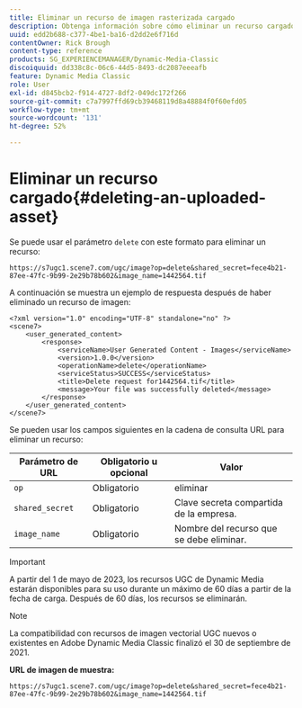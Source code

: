 ```yaml
---
title: Eliminar un recurso de imagen rasterizada cargado
description: Obtenga información sobre cómo eliminar un recurso cargado en Adobe Dynamic Media Classic.
uuid: edd2b688-c377-4be1-ba16-d2dd2e6f716d
contentOwner: Rick Brough
content-type: reference
products: SG_EXPERIENCEMANAGER/Dynamic-Media-Classic
discoiquuid: dd338c8c-06c6-44d5-8493-dc2087eeeafb
feature: Dynamic Media Classic
role: User
exl-id: d845bcb2-f914-4727-8df2-049dc172f266
source-git-commit: c7a7997ffd69cb39468119d8a48884f0f60efd05
workflow-type: tm+mt
source-wordcount: '131'
ht-degree: 52%

---
```


# Eliminar un recurso cargado{#deleting-an-uploaded-asset}

Se puede usar el parámetro `delete` con este formato para eliminar un recurso:

```as3
https://s7ugc1.scene7.com/ugc/image?op=delete&shared_secret=fece4b21-87ee-47fc-9b99-2e29b78b602&image_name=1442564.tif
```

A continuación se muestra un ejemplo de respuesta después de haber eliminado un recurso de imagen:

```as3
<?xml version="1.0" encoding="UTF-8" standalone="no" ?> 
<scene7> 
    <user_generated_content> 
        <response> 
            <serviceName>User Generated Content - Images</serviceName> 
            <version>1.0.0</version> 
            <operationName>delete</operationName> 
            <serviceStatus>SUCCESS</serviceStatus> 
            <title>Delete request for1442564.tif</title> 
            <message>Your file was successfully deleted</message> 
        </response> 
    </user_generated_content> 
</scene7>
```

Se pueden usar los campos siguientes en la cadena de consulta URL para eliminar un recurso:

| Parámetro de URL | Obligatorio u opcional | Valor |
| --- | --- | --- |
| `op` | Obligatorio | eliminar |
| `shared_secret` | Obligatorio | Clave secreta compartida de la empresa. |
| `image_name` | Obligatorio | Nombre del recurso que se debe eliminar. |

<!-- <li>For Vector:fxg_name</li> -->

>[!IMPORTANT]
>
>A partir del 1 de mayo de 2023, los recursos UGC de Dynamic Media estarán disponibles para su uso durante un máximo de 60 días a partir de la fecha de carga. Después de 60 días, los recursos se eliminarán.

>[!NOTE]
>
>La compatibilidad con recursos de imagen vectorial UGC nuevos o existentes en Adobe Dynamic Media Classic finalizó el 30 de septiembre de 2021.

**URL de imagen de muestra:**

`https://s7ugc1.scene7.com/ugc/image?op=delete&shared_secret=fece4b21-87ee-47fc-9b99-2e29b78b602&image_name=1442564.tif`

<!-- **Sample vector URL:**

`https://s7ugc1.scene7.com/ugc/vector?op=delete&shared_secret=2160a8fa-cec6-45ba-8d59- ca595f6d2b47& &fxg_name=8875744.fxg` -->

